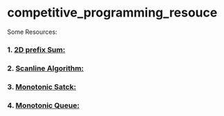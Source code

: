 # competitive_programming_resouce


Some Resources:
### 1. [2D prefix Sum:](https://www.geeksforgeeks.org/prefix-sum-2d-array/)
### 2. [Scanline Algorithm:](https://codeforces.com/blog/entry/78762)
### 3. [Monotonic Satck:](https://www.geeksforgeeks.org/introduction-to-monotonic-stack-2/)
### 4. [Monotonic Queue:](https://ali-ibrahim137.github.io/competitive/programming/2019/12/08/Monotonic-Queue.html)
